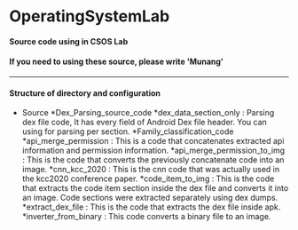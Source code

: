 # OperatingSystemLab

#### Source code using in CSOS Lab
#### If you need to using these source, please write 'Munang'

*************************************************************************************************

#### Structure of directory and configuration

* Source
  *Dex_Parsing_source_code
    *dex_data_section_only : Parsing dex file code, It has every field of Android Dex file header. You can using for parsing per section.
  *Family_classification_code
    *api_merge_permission : This is a code that concatenates extracted api information and permission information.
    *api_merge_permission_to_img : This is the code that converts the previously concatenate code into an image.
    *cnn_kcc_2020 : This is the cnn code that was actually used in the kcc2020 conference paper.
    *code_item_to_img : This is the code that extracts the code item section inside the dex file and converts it into an image. Code sections were extracted separately using dex dumps.
    *extract_dex_file : This is the code that extracts the dex file inside apk.
    *inverter_from_binary : This code converts a binary file to an image.
